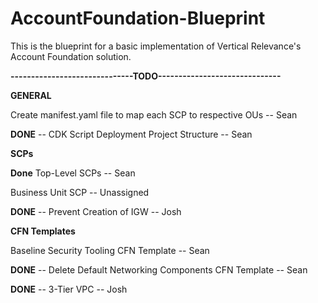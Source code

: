 # AccountFoundation-Blueprint
This is the blueprint for a basic implementation of Vertical Relevance's Account Foundation solution.

**------------------------------TODO------------------------------**

**GENERAL**

Create manifest.yaml file to map each SCP to respective OUs -- Sean

**DONE** -- CDK Script Deployment Project Structure -- Sean
  
**SCPs**

**Done** Top-Level SCPs -- Sean

Business Unit SCP -- Unassigned

**DONE** -- Prevent Creation of IGW -- Josh

**CFN Templates**

Baseline Security Tooling CFN Template -- Sean

**DONE** -- Delete Default Networking Components CFN Template -- Sean

**DONE** -- 3-Tier VPC -- Josh
